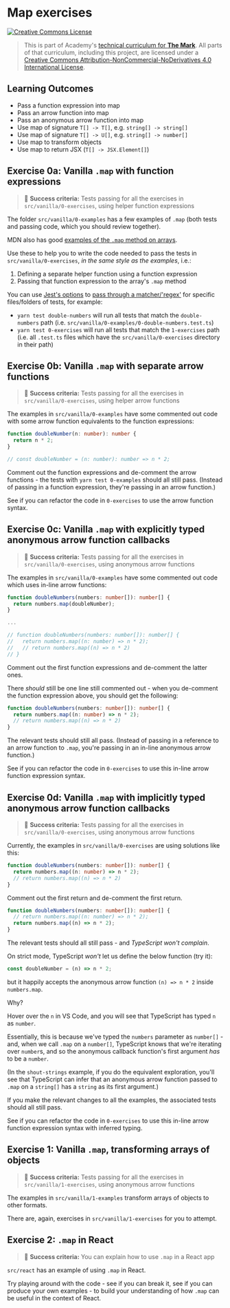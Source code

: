 # Map exercises

<a rel="license" href="http://creativecommons.org/licenses/by-nc-nd/4.0/"><img alt="Creative Commons License" style="border-width:0" src="https://i.creativecommons.org/l/by-nc-nd/4.0/88x31.png" /></a>

> This is part of Academy's [technical curriculum for **The Mark**](https://github.com/WeAreAcademy/curriculum-mark). All parts of that curriculum, including this project, are licensed under a <a rel="license" href="http://creativecommons.org/licenses/by-nc-nd/4.0/">Creative Commons Attribution-NonCommercial-NoDerivatives 4.0 International License</a>.

## Learning Outcomes

- Pass a function expression into map
- Pass an arrow function into map
- Pass an anonymous arrow function into map
- Use map of signature `T[] -> T[]`, e.g. `string[] -> string[]`
- Use map of signature `T[] -> U[]`, e.g. `string[] -> number[]`
- Use map to transform objects
- Use map to return JSX (`T[] -> JSX.Element[]`)

## Exercise 0a: Vanilla `.map` with function expressions

> 🎯 **Success criteria:** Tests passing for all the exercises in `src/vanilla/0-exercises`, using helper function expressions

The folder `src/vanilla/0-examples` has a few examples of `.map` (both tests and passing code, which you should review together).

MDN also has good [examples of the `.map` method on arrays](https://developer.mozilla.org/en-US/docs/Web/JavaScript/Reference/Global_Objects/Array/map#examples).

Use these to help you to write the code needed to pass the tests in `src/vanilla/0-exercises`, _in the same style as the examples_, i.e.:

1. Defining a separate helper function using a function expression
2. Passing that function expression to the array's `.map` method

You can use [Jest's options](https://jestjs.io/docs/en/cli) to [pass through a matcher/'regex'](https://jestjs.io/docs/en/cli#jest-regexfortestfiles) for specific files/folders of tests, for example:

- `yarn test double-numbers` will run all tests that match the `double-numbers` path (i.e. `src/vanilla/0-examples/0-double-numbers.test.ts`)
- `yarn test 0-exercises` will run all tests that match the `1-exercises` path (i.e. all `.test.ts` files which have the `src/vanilla/0-exercises` directory in their path)

## Exercise 0b: Vanilla `.map` with separate arrow functions

> 🎯 **Success criteria:** Tests passing for all the exercises in `src/vanilla/0-exercises`, using helper arrow functions

The examples in `src/vanilla/0-examples` have some commented out code with some arrow function equivalents to the function expressions:

```ts
function doubleNumber(n: number): number {
  return n * 2;
}

// const doubleNumber = (n: number): number => n * 2;
```

Comment out the function expressions and de-comment the arrow functions - the tests with `yarn test 0-examples` should all still pass. (Instead of passing in a function expression, they're passing in an arrow function.)

See if you can refactor the code in `0-exercises` to use the arrow function syntax.

## Exercise 0c: Vanilla `.map` with explicitly typed anonymous arrow function callbacks

> 🎯 **Success criteria:** Tests passing for all the exercises in `src/vanilla/0-exercises`, using anonymous arrow functions

The examples in `src/vanilla/0-examples` have some commented out code which uses in-line arrow functions:

```ts
function doubleNumbers(numbers: number[]): number[] {
  return numbers.map(doubleNumber);
}

...

// function doubleNumbers(numbers: number[]): number[] {
//   return numbers.map((n: number) => n * 2);
//   // return numbers.map((n) => n * 2)
// }
```

Comment out the first function expressions and de-comment the latter ones.

There _should_ still be one line still commented out - when you de-comment the function expression above, you should get the following:

```ts
function doubleNumbers(numbers: number[]): number[] {
  return numbers.map((n: number) => n * 2);
  // return numbers.map((n) => n * 2)
}
```

The relevant tests should still all pass. (Instead of passing in a reference to an arrow function to `.map`, you're passing in an in-line anonymous arrow function.)

See if you can refactor the code in `0-exercises` to use this in-line arrow function expression syntax.

## Exercise 0d: Vanilla `.map` with implicitly typed anonymous arrow function callbacks

> 🎯 **Success criteria:** Tests passing for all the exercises in `src/vanilla/0-exercises`, using anonymous arrow functions

Currently, the examples in `src/vanilla/0-exercises` are using solutions like this:

```ts
function doubleNumbers(numbers: number[]): number[] {
  return numbers.map((n: number) => n * 2);
  // return numbers.map((n) => n * 2)
}
```

Comment out the first return and de-comment the first return.

```ts
function doubleNumbers(numbers: number[]): number[] {
  // return numbers.map((n: number) => n * 2);
  return numbers.map((n) => n * 2);
}
```

The relevant tests should all still pass - and _TypeScript won't complain_.

On strict mode, TypeScript _won't_ let us define the below function (try it):

```ts
const doubleNumber = (n) => n * 2;
```

but it happily accepts the anonymous arrow function `(n) => n * 2` inside `numbers.map`.

Why?

Hover over the `n` in VS Code, and you will see that TypeScript has typed `n` as `number`.

Essentially, this is because we've typed the `numbers` parameter as `number[]` - and, when we call `.map` on a `number[]`, TypeScript knows that we're iterating over `number`s, and so the anonymous callback function's first argument _has_ to be a `number`.

(In the `shout-strings` example, if you do the equivalent exploration, you'll see that TypeScript can infer that an anonymous arrow function passed to `.map` on a `string[]` has a `string` as its first argument.)

If you make the relevant changes to all the examples, the associated tests should all still pass.

See if you can refactor the code in `0-exercises` to use this in-line arrow function expression syntax with inferred typing.

## Exercise 1: Vanilla `.map`, transforming arrays of objects

> 🎯 **Success criteria:** Tests passing for all the exercises in `src/vanilla/1-exercises`, using anonymous arrow functions

The examples in `src/vanilla/1-examples` transform arrays of objects to other formats.

There are, again, exercises in `src/vanilla/1-exercises` for you to attempt.

## Exercise 2: `.map` in React

> 🎯 **Success criteria:** You can explain how to use `.map` in a React app

`src/react` has an example of using `.map` in React.

Try playing around with the code - see if you can break it, see if you can produce your own examples - to build your understanding of how `.map` can be useful in the context of React.
